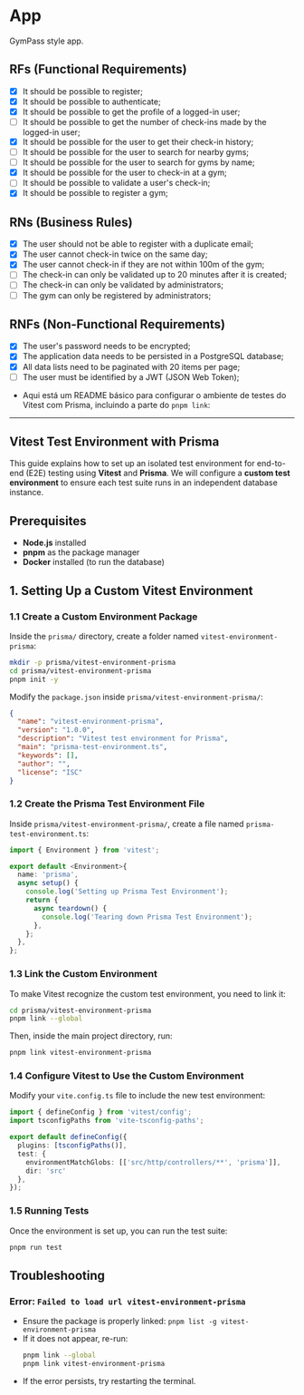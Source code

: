 # App

GymPass style app.

## RFs (Functional Requirements)

- [x] It should be possible to register;
- [x] It should be possible to authenticate;
- [x] It should be possible to get the profile of a logged-in user;
- [ ] It should be possible to get the number of check-ins made by the logged-in user;
- [x] It should be possible for the user to get their check-in history;
- [ ] It should be possible for the user to search for nearby gyms;
- [ ] It should be possible for the user to search for gyms by name;
- [x] It should be possible for the user to check-in at a gym;
- [ ] It should be possible to validate a user's check-in;
- [x] It should be possible to register a gym;

## RNs (Business Rules)

- [x] The user should not be able to register with a duplicate email;
- [x] The user cannot check-in twice on the same day;
- [x] The user cannot check-in if they are not within 100m of the gym;
- [ ] The check-in can only be validated up to 20 minutes after it is created;
- [ ] The check-in can only be validated by administrators;
- [ ] The gym can only be registered by administrators;

## RNFs (Non-Functional Requirements)

- [x] The user's password needs to be encrypted;
- [x] The application data needs to be persisted in a PostgreSQL database;
- [x] All data lists need to be paginated with 20 items per page;
- [ ] The user must be identified by a JWT (JSON Web Token);
- Aqui está um README básico para configurar o ambiente de testes do Vitest com Prisma, incluindo a parte do `pnpm link`:

---

## Vitest Test Environment with Prisma

This guide explains how to set up an isolated test environment for end-to-end (E2E) testing using **Vitest** and **Prisma**. We will configure a **custom test environment** to ensure each test suite runs in an independent database instance.

## Prerequisites

- **Node.js** installed
- **pnpm** as the package manager
- **Docker** installed (to run the database)

## 1. Setting Up a Custom Vitest Environment

### 1.1 Create a Custom Environment Package

Inside the `prisma/` directory, create a folder named `vitest-environment-prisma`:

```sh
mkdir -p prisma/vitest-environment-prisma
cd prisma/vitest-environment-prisma
pnpm init -y
```

Modify the `package.json` inside `prisma/vitest-environment-prisma/`:

```json
{
  "name": "vitest-environment-prisma",
  "version": "1.0.0",
  "description": "Vitest test environment for Prisma",
  "main": "prisma-test-environment.ts",
  "keywords": [],
  "author": "",
  "license": "ISC"
}
```

### 1.2 Create the Prisma Test Environment File

Inside `prisma/vitest-environment-prisma/`, create a file named `prisma-test-environment.ts`:

```ts
import { Environment } from 'vitest';

export default <Environment>{
  name: 'prisma',
  async setup() {
    console.log('Setting up Prisma Test Environment');
    return {
      async teardown() {
        console.log('Tearing down Prisma Test Environment');
      },
    };
  },
};
```

### 1.3 Link the Custom Environment

To make Vitest recognize the custom test environment, you need to link it:

```sh
cd prisma/vitest-environment-prisma
pnpm link --global
```

Then, inside the main project directory, run:

```sh
pnpm link vitest-environment-prisma
```

### 1.4 Configure Vitest to Use the Custom Environment

Modify your `vite.config.ts` file to include the new test environment:

```ts
import { defineConfig } from 'vitest/config';
import tsconfigPaths from 'vite-tsconfig-paths';

export default defineConfig({
  plugins: [tsconfigPaths()],
  test: {
    environmentMatchGlobs: [['src/http/controllers/**', 'prisma']],
    dir: 'src'
  },
});
```

### 1.5 Running Tests

Once the environment is set up, you can run the test suite:

```sh
pnpm run test
```

## Troubleshooting

### Error: `Failed to load url vitest-environment-prisma`
- Ensure the package is properly linked: `pnpm list -g vitest-environment-prisma`
- If it does not appear, re-run:
  ```sh
  pnpm link --global
  pnpm link vitest-environment-prisma
  ```
- If the error persists, try restarting the terminal.
